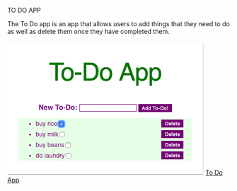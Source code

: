 TO DO APP

The To Do app is an app that allows users to add things that they need to do as well as delete them once they have completed them.

![To Do App](/images/ToDoApp.png)
[To Do App](https://ms-marcela.github.io/to-do-app/)
